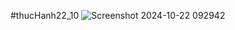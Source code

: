 #thucHanh22_10
![Screenshot 2024-10-22 092942](https://github.com/user-attachments/assets/249a46ae-4108-4266-b034-7462840b0e92)
